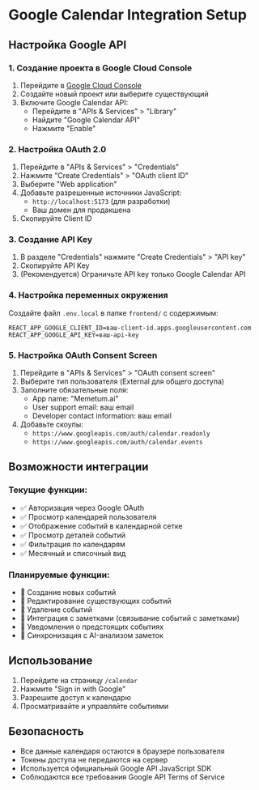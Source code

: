 # Google Calendar Integration Setup

## Настройка Google API

### 1. Создание проекта в Google Cloud Console

1. Перейдите в [Google Cloud Console](https://console.cloud.google.com/)
2. Создайте новый проект или выберите существующий
3. Включите Google Calendar API:
   - Перейдите в "APIs & Services" > "Library"
   - Найдите "Google Calendar API"
   - Нажмите "Enable"

### 2. Настройка OAuth 2.0

1. Перейдите в "APIs & Services" > "Credentials"
2. Нажмите "Create Credentials" > "OAuth client ID"
3. Выберите "Web application"
4. Добавьте разрешенные источники JavaScript:
   - `http://localhost:5173` (для разработки)
   - Ваш домен для продакшена
5. Скопируйте Client ID

### 3. Создание API Key

1. В разделе "Credentials" нажмите "Create Credentials" > "API key"
2. Скопируйте API Key
3. (Рекомендуется) Ограничьте API key только Google Calendar API

### 4. Настройка переменных окружения

Создайте файл `.env.local` в папке `frontend/` с содержимым:

```env
REACT_APP_GOOGLE_CLIENT_ID=ваш-client-id.apps.googleusercontent.com
REACT_APP_GOOGLE_API_KEY=ваш-api-key
```

### 5. Настройка OAuth Consent Screen

1. Перейдите в "APIs & Services" > "OAuth consent screen"
2. Выберите тип пользователя (External для общего доступа)
3. Заполните обязательные поля:
   - App name: "Memetum.ai"
   - User support email: ваш email
   - Developer contact information: ваш email
4. Добавьте скоупы:
   - `https://www.googleapis.com/auth/calendar.readonly`
   - `https://www.googleapis.com/auth/calendar.events`

## Возможности интеграции

### Текущие функции:

- ✅ Авторизация через Google OAuth
- ✅ Просмотр календарей пользователя
- ✅ Отображение событий в календарной сетке
- ✅ Просмотр деталей событий
- ✅ Фильтрация по календарям
- ✅ Месячный и списочный вид

### Планируемые функции:

- 🔄 Создание новых событий
- 🔄 Редактирование существующих событий
- 🔄 Удаление событий
- 🔄 Интеграция с заметками (связывание событий с заметками)
- 🔄 Уведомления о предстоящих событиях
- 🔄 Синхронизация с AI-анализом заметок

## Использование

1. Перейдите на страницу `/calendar`
2. Нажмите "Sign in with Google"
3. Разрешите доступ к календарю
4. Просматривайте и управляйте событиями

## Безопасность

- Все данные календаря остаются в браузере пользователя
- Токены доступа не передаются на сервер
- Используется официальный Google API JavaScript SDK
- Соблюдаются все требования Google API Terms of Service
